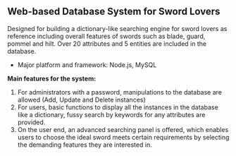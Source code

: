 ## Web-based Database System for Sword Lovers

Designed for building a dictionary-like searching engine for sword lovers as reference including overall features of swords such as blade, guard, pommel and hilt. Over 20 attributes and 5 entities are included in the database.

* Major platform and framework: Node.js, MySQL

**Main features for the system:**
1. For administrators with a password, manipulations to the database are allowed (Add, Update and Delete instances)
2. For users, basic functions to display all the instances in the database like a dictionary, fussy search by keywords for any attributes are provided.
3. On the user end, an advanced searching panel is offered, which enables users to choose the ideal sword meets certain requirements by selecting the demanding features they are interested in. 
